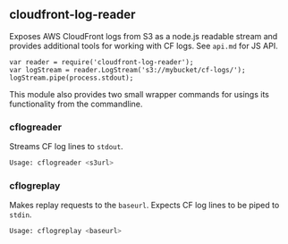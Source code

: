 cloudfront-log-reader
---------------------
Exposes AWS CloudFront logs from S3 as a node.js readable stream and provides additional tools for working with CF logs. See `api.md` for JS API.

```
var reader = require('cloudfront-log-reader');
var logStream = reader.LogStream('s3://mybucket/cf-logs/');
logStream.pipe(process.stdout);
```

This module also provides two small wrapper commands for usings its functionality from the commandline.

### cflogreader

Streams CF log lines to `stdout`.

``` sh
Usage: cflogreader <s3url>
```

### cflogreplay

Makes replay requests to the `baseurl`. Expects CF log lines to be piped to `stdin`.

```sh
Usage: cflogreplay <baseurl>
```

